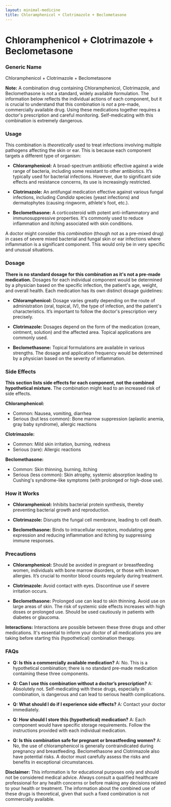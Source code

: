 ```yaml
---
layout: minimal-medicine
title: Chloramphenicol + Clotrimazole + Beclometasone
---
```


# Chloramphenicol + Clotrimazole + Beclometasone
### Generic Name
Chloramphenicol + Clotrimazole + Beclometasone


**Note:**  A combination drug containing Chloramphenicol, Clotrimazole, and Beclomethasone is not a standard, widely available formulation.  The information below reflects the individual actions of each component, but it is crucial to understand that this combination is *not* a pre-made, commercially available drug.  Using these medications together requires a doctor's prescription and careful monitoring.  Self-medicating with this combination is extremely dangerous.


### Usage

This combination is *theoretically* used to treat infections involving multiple pathogens affecting the skin or ear. This is because each component targets a different type of organism:

* **Chloramphenicol:** A broad-spectrum antibiotic effective against a wide range of bacteria, including some resistant to other antibiotics. It’s typically used for bacterial infections.  However, due to significant side effects and resistance concerns, its use is increasingly restricted.

* **Clotrimazole:** An antifungal medication effective against various fungal infections, including *Candida* species (yeast infections) and dermatophytes (causing ringworm, athlete's foot, etc.).

* **Beclomethasone:** A corticosteroid with potent anti-inflammatory and immunosuppressive properties. It's commonly used to reduce inflammation and itching associated with skin conditions.

A doctor might consider this *combination* (though not as a pre-mixed drug) in cases of severe mixed bacterial and fungal skin or ear infections where inflammation is a significant component.  This would only be in very specific and unusual situations.


### Dosage

**There is no standard dosage for this combination as it's not a pre-made medication.** Dosages for each individual component would be determined by a physician based on the specific infection, the patient's age, weight, and overall health.  Each medication has its own distinct dosage guidelines:

* **Chloramphenicol:** Dosage varies greatly depending on the route of administration (oral, topical, IV), the type of infection, and the patient's characteristics.  It’s important to follow the doctor's prescription very precisely.

* **Clotrimazole:** Dosages depend on the form of the medication (cream, ointment, solution) and the affected area.  Topical applications are commonly used.

* **Beclomethasone:** Topical formulations are available in various strengths. The dosage and application frequency would be determined by a physician based on the severity of inflammation.


### Side Effects

**This section lists side effects for each component, not the combined hypothetical mixture.**  The combination might lead to an increased risk of side effects.

**Chloramphenicol:**

* Common: Nausea, vomiting, diarrhea
* Serious (but less common): Bone marrow suppression (aplastic anemia, gray baby syndrome), allergic reactions

**Clotrimazole:**

* Common: Mild skin irritation, burning, redness
* Serious (rare): Allergic reactions

**Beclomethasone:**

* Common: Skin thinning, burning, itching
* Serious (less common): Skin atrophy, systemic absorption leading to Cushing's syndrome-like symptoms (with prolonged or high-dose use).


### How it Works

* **Chloramphenicol:**  Inhibits bacterial protein synthesis, thereby preventing bacterial growth and reproduction.

* **Clotrimazole:** Disrupts the fungal cell membrane, leading to cell death.

* **Beclomethasone:** Binds to intracellular receptors, modulating gene expression and reducing inflammation and itching by suppressing immune responses.


### Precautions

* **Chloramphenicol:** Should be avoided in pregnant or breastfeeding women, individuals with bone marrow disorders, or those with known allergies.  It’s crucial to monitor blood counts regularly during treatment.

* **Clotrimazole:**  Avoid contact with eyes.  Discontinue use if severe irritation occurs.

* **Beclomethasone:**  Prolonged use can lead to skin thinning.  Avoid use on large areas of skin.  The risk of systemic side effects increases with high doses or prolonged use.  Should be used cautiously in patients with diabetes or glaucoma.

**Interactions:**  Interactions are possible between these three drugs and other medications.  It's essential to inform your doctor of all medications you are taking before starting this (hypothetical) combination therapy.


### FAQs

* **Q: Is this a commercially available medication?**  A: No. This is a hypothetical combination; there is no standard pre-made medication containing these three components.

* **Q: Can I use this combination without a doctor’s prescription?** A: Absolutely not. Self-medicating with these drugs, especially in combination, is dangerous and can lead to serious health complications.

* **Q: What should I do if I experience side effects?** A: Contact your doctor immediately.

* **Q: How should I store this (hypothetical) medication?** A:  Each component would have specific storage requirements.  Follow the instructions provided with each individual medication.

* **Q: Is this combination safe for pregnant or breastfeeding women?** A: No, the use of chloramphenicol is generally contraindicated during pregnancy and breastfeeding. Beclomethasone and Clotrimazole also have potential risks.  A doctor must carefully assess the risks and benefits in exceptional circumstances.

**Disclaimer:** This information is for educational purposes only and should not be considered medical advice. Always consult a qualified healthcare professional for any health concerns or before making any decisions related to your health or treatment.  The information about the combined use of these drugs is theoretical, given that such a fixed combination is not commercially available.
